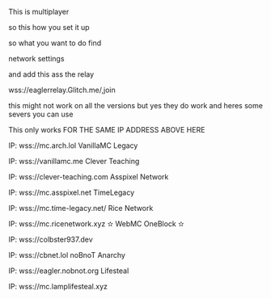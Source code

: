 This is multiplayer 

so this how you set it up

so what you want to do find

network settings

and add this ass the relay

wss://eaglerrelay.Glitch.me/,join

this might not work on all the versions but yes they do work and heres some severs you can use

This only works FOR THE SAME IP ADDRESS ABOVE HERE

                                        
IP: wss://mc.arch.lol
VanillaMC Legacy


IP: wss://vanillamc.me
Clever Teaching


IP: wss://clever-teaching.com
Asspixel Network


IP: wss://mc.asspixel.net
TimeLegacy


IP: wss://mc.time-legacy.net/
Rice Network


IP: wss://mc.ricenetwork.xyz
✫ WebMC OneBlock ✫


IP: wss://colbster937.dev


IP: wss://cbnet.lol
noBnoT Anarchy


IP: wss://eagler.nobnot.org
Lifesteal


IP: wss://mc.lamplifesteal.xyz
